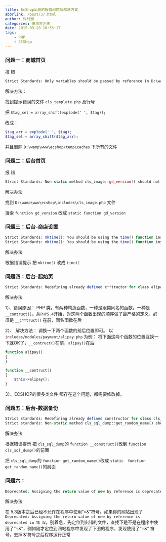 ```yaml
---
title: EcShop出现的报错问题及解决方案
abbrlink: /post/37.html
author: 许时衡
categories: 旧博客迁移
date: 2015-03-20 10:56:17
tags:
    - PHP
    - ECShop
---
```


### 问题一：商城首页

报 错

``` PHP
Strict Standards: Only variables should be passed by reference in D:\wamp\ecshop\includes\cls_template.php on line 422
```

解决方法：

找到提示错误的文件 `cls_template.php` 及行号

把 `$tag_sel = array_shift(explode(' ', $tag));`

改成：

``` PHP
$tag_arr = explode(' ', $tag); 
$tag_sel = array_shift($tag_arr);
```

并且删除 `D:\wamp\www\ecshop\temp\caches` 下所有的文件

### 问题二：后台首页

报 错

``` PHP
Strict Standards: Non-static method cls_image::gd_version() should not be called statically in D:\wamp\www\ecshop\includes\lib_base.php on line 346
```

解决办法

找到 `D:\wamp\www\ecshop\includes\cls_image.php` 文件

搜索 `function gd_version` 改成 `static function gd_version`

### 问题三：后台-商店设置

``` PHP
Strict Standards: mktime(): You should be using the time() function instead in D:\wamp\www\ecshop\admin\sms_url.php on line 31
Strict Standards: mktime(): You should be using the time() function instead in D:\wamp\www\ecshop\admin\shop_config.php on line 32
```

解决办法

根据错误提示 把 `mktime()` 改成 `time()`

### 问题四：后台-起始页

``` PHP
Strict Standards: Redefining already defined c**tructor for class alipay in D:\www\es\includes\modules\payment\alipay.php on line 85
```

解决办法

1）、错误原因：
PHP 类，有两种构造函数，一种是跟类同名的函数，一种是 `__contruct()`。从`PHP5.4`开始，对这两个函数出现的顺序做了最严格的定义，必须是 `__c**truct()` 在前，同名函数在后

2）、
解决方法：
调换一下两个函数的前后位置即可。
以 `includes/modules/payment/alipay.php`  为例：
将下面这两个函数的位置互换一下就OK了，`__contruct()`在前，`alipay()`在后

``` PHP
function alipay()
{
}

function __contruct()
{
    $this->alipay();
}
```

3）、ECSHOP的很多类文件 都存在这个问题，都需要修改掉。

### 问题五：后台-数据备份

``` PHP
Strict standards: Redefining already defined constructor for class cls_sql_dump in D:\wamp\www\ecshop\admin\includes\cls_sql_dump.php on line 90
Strict standards: Non-static method cls_sql_dump::get_random_name() should not be called statically in D:\wamp\www\ecshop\admin\database.php on line 64
```

解决办法

根据错误提示 把 `cls_sql_dump`的 `function __construct()`改到 `function cls_sql_dump()`的前面

把 `cls_sql_dump`的 `function get_random_name()`改成 `static  function get_random_name()`的前面

### 问题六：

``` PHP
Deprecated: Assigning the return value of new by reference is deprecated in  \admin\sitemap.php on line 46 $sm =& new google_sitemap();
```

解决办法

在 5.3版本之后已经不允许在程序中使用”=&”符号。如果你的网站出现了 `Deprecated: Assigning the return value of new by reference is deprecated in 错 误`，别着急，先定位到出错的文件，查找下是不是在程序中使用了”=&”，例如刚才定位到网站程序中发现了下图的程序，发现使用了”=&” 符号，去掉‘&’符号之后程序运行正常
